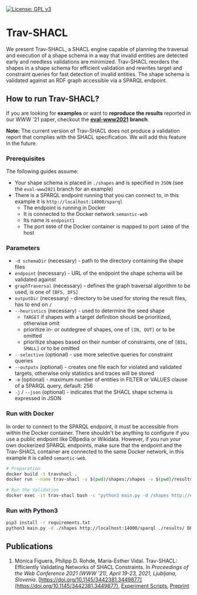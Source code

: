 [![License: GPL v3](https://img.shields.io/badge/License-GPLv3-blue.svg)](LICENSE)

# Trav-SHACL

We present Trav-SHACL, a SHACL engine capable of planning the traversal and execution of a shape schema in a way that invalid entities are detected early and needless validations are minimized.
Trav-SHACL reorders the shapes in a shape schema for efficient validation and rewrites target and constraint queries for fast detection of invalid entities.
The shape schema is validated against an RDF graph accessible via a SPARQL endpoint.

## How to run Trav-SHACL?
If you are looking for **examples** or want to **reproduce the results** reported in our WWW '21 paper, checkout the [**eval-www2021**](https://github.com/SDM-TIB/Trav-SHACL/tree/eval-www2021) **branch**.

**Note:** The current version of Trav-SHACL does not produce a validation report that complies with the SHACL specification.
We will add this feature in the future.

### Prerequisites
The following guides assume:
* Your shape schema is placed in `./shapes` and is specified in `JSON` (see the `eval-www2021` branch for an example)
* There is a SPARQL endpoint running that you can connect to, in this example it is `http://localhost:14000/sparql`
  * The endpoint is running in Docker
  * It is connected to the Docker network `semantic-web`
  * Its name is `endpoint1`
  * The port `8890` of the Docker container is mapped to port `14000` of the host

### Parameters
* `-d schemaDir` (necessary) - path to the directory containing the shape files
* `endpoint` (necessary) - URL of the endpoint the shape schema will be validated against
* `graphTraversal` (necessary) - defines the graph traversal algorithm to be used, is one of `[BFS, DFS]`
* `outputDir` (necessary) - directory to be used for storing the result files, has to end on `/`
* `--heuristics` (necessary) - used to determine the seed shape
  * `TARGET` if shapes with a target definition should be prioritized, otherwise omit
  * prioritize in- or outdegree of shapes, one of `[IN, OUT]` or to be omitted
  * prioritize shapes based on their number of constraints, one of `[BIG, SMALL]` or to be omitted
* `--selective` (optional) - use more selective queries for constraint queries
* `--outputs` (optional) - creates one file each for violated and validated targets, otherwise only statistics and traces will be stored
* `-m` (optional) - maximum number of entities in FILTER or VALUES clause of a SPARQL query, default: 256
* `-j` / `--json` (optional) - indicates that the SHACL shape schema is expressed in JSON

### Run with Docker
In order to connect to the SPARQL endpoint, it must be accessible from within the Docker container.
There shouldn't be anything to configure if you use a public endpoint like DBpedia or Wikidata.
However, if you run your own dockerized SPARQL endpoints, make sure that the endpoint and the Trav-SHACL container are connected to the same Docker network, in this example it is called `semantic-web`.
```bash
# Preparation
docker build -t travshacl .
docker run --name trav-shacl -v $(pwd)/shapes:/shapes -v $(pwd)/results:/results --network=semantic-web -d travshacl

# Run the Validation
docker exec -it trav-shacl bash -c "python3 main.py -d /shapes http://endpoint1:8890/sparql /results/ DFS --heuristics TARGET IN BIG --orderby --selective --outputs --json"
```

### Run with Python3
```bash
pip3 install -r requirements.txt
python3 main.py -d ./shapes http://localhost:14000/sparql ./results/ DFS --heuristics TARGET IN BIG --orderby --selective --outputs --json
```

## Publications
1. Mónica Figuera, Philipp D. Rohde, Maria-Esther Vidal. Trav-SHACL: Efficiently Validating Networks of SHACL Constraints. In _Proceedings of the Web Conference 2021 (WWW '21), April 19-23, 2021, Ljubljana, Slovenia_. [https://doi.org/10.1145/3442381.3449877](https://doi.org/10.1145/3442381.3449877), [Experiment Scripts](https://github.com/SDM-TIB/Trav-SHACL/tree/eval-www2021), [Preprint](https://arxiv.org/abs/2101.07136)
